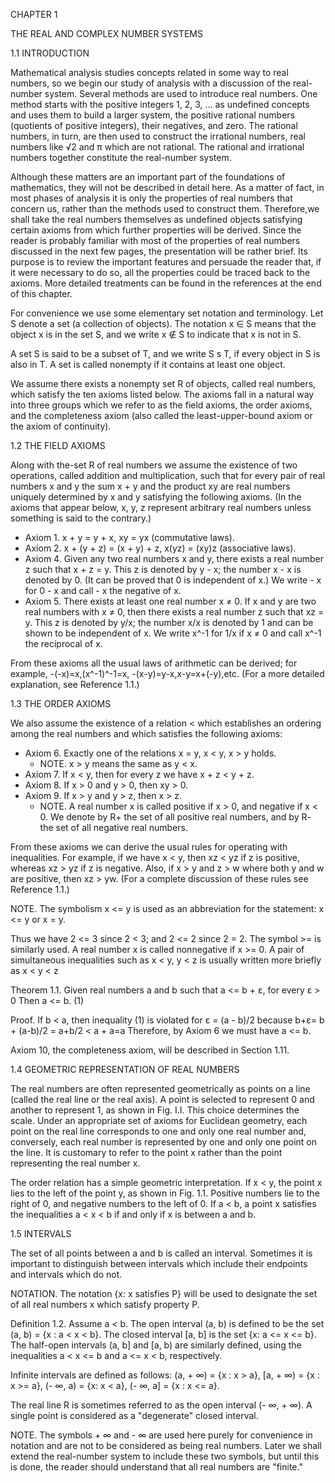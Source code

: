 CHAPTER 1

THE REAL AND COMPLEX NUMBER SYSTEMS

1.1 INTRODUCTION

Mathematical analysis studies concepts related in some way to real numbers, so
we begin our study of analysis with a discussion of the real-number system.
Several methods are used to introduce real numbers. One method starts with
the positive integers 1, 2, 3, ... as undefined concepts and uses them to build a
larger system, the positive rational numbers (quotients of positive integers), their
negatives, and zero. The rational numbers, in turn, are then used to construct the
irrational numbers, real numbers like √2 and π which are not rational. The rational and irrational numbers together constitute the real-number system.

Although these matters are an important part of the foundations of mathematics, they will not be described in detail here. As a matter of fact, in most
phases of analysis it is only the properties of real numbers that concern us, rather
than the methods used to construct them. Therefore,we shall take the real numbers
themselves as undefined objects satisfying certain axioms from which further
properties will be derived. Since the reader is probably familiar with most of the
properties of real numbers discussed in the next few pages, the presentation will
be rather brief. Its purpose is to review the important features and persuade the
reader that, if it were necessary to do so, all the properties could be traced back
to the axioms. More detailed treatments can be found in the references at the end
of this chapter.

For convenience we use some elementary set notation and terminology. Let
S denote a set (a collection of objects). The notation x ∈ S means that the object x
is in the set S, and we write x ∉ S to indicate that x is not in S.

A set S is said to be a subset of T, and we write S s T, if every object in S is
also in T. A set is called nonempty if it contains at least one object.

We assume there exists a nonempty set R of objects, called real numbers,
which satisfy the ten axioms listed below. The axioms fall in a natural way into
three groups which we refer to as the field axioms, the order axioms, and the
completeness axiom (also called the least-upper-bound axiom or the axiom of
continuity).

1.2 THE FIELD AXIOMS

Along with the-set R of real numbers we assume the existence of two operations,
called addition and multiplication, such that for every pair of real numbers x and y
the sum x + y and the product xy are real numbers uniquely determined by x
and y satisfying the following axioms. (In the axioms that appear below, x, y,
z represent arbitrary real numbers unless something is said to the contrary.)

- Axiom 1. x + y = y + x, xy = yx (commutative laws).
- Axiom 2. x + (y + z) = (x + y) + z, x(yz) = (xy)z (associative laws).
- Axiom 4. Given any two real numbers x and y, there exists a real number z such that
x + z = y. This z is denoted by y - x; the number x - x is denoted by 0. (It
can be proved that 0 is independent of x.) We write - x for 0 - x and call - x the
negative of x.
- Axiom 5. There exists at least one real number x ≠ 0. If x and y are two real
numbers with x ≠ 0, then there exists a real number z such that xz = y. This z is
denoted by y/x; the number x/x is denoted by 1 and can be shown to be independent of
x. We write x^-1 for 1/x if x ≠ 0 and call x^-1 the reciprocal of x.

From these axioms all the usual laws of arithmetic can be derived; for example,
-(-x)=x,(x^-1)^-1=x, -(x-y)=y-x,x-y=x+(-y),etc. (For
a more detailed explanation, see Reference 1.1.)

1.3 THE ORDER AXIOMS

We also assume the existence of a relation < which establishes an ordering among
the real numbers and which satisfies the following axioms:

- Axiom 6. Exactly one of the relations x = y, x < y, x > y holds.
    - NOTE. x > y means the same as y < x.
- Axiom 7. If x < y, then for every z we have x + z < y + z.
- Axiom 8. If x > 0 and y > 0, then xy > 0.
- Axiom 9. If x > y and y > z, then x > z.
    - NOTE. A real number x is called positive if x > 0, and negative if x < 0. We
denote by R+ the set of all positive real numbers, and by R- the set of all negative
real numbers.

From these axioms we can derive the usual rules for operating with inequalities.
For example, if we have x < y, then xz < yz if z is positive, whereas xz > yz if
z is negative. Also, if x > y and z > w where both y and w are positive, then
xz > yw. (For a complete discussion of these rules see Reference 1.1.)

NOTE. The symbolism x <= y is used as an abbreviation for the statement: x <= y or
x = y.


Thus we have 2 <= 3 since 2 < 3; and 2 <= 2 since 2 = 2. The symbol >= is
similarly used. A real number x is called nonnegative if x >= 0. A pair of simultaneous inequalities such as x < y, y < z is usually written more briefly as
x < y < z  

Theorem 1.1. Given real numbers a and b such that a <= b + ε, for every ε > 0 
Then a <= b. (1)

Proof. If b < a, then inequality (1) is violated for ε = (a - b)/2 because
b+ε= b + (a-b)/2 = a+b/2 < a + a=a
Therefore, by Axiom 6 we must have a <= b.

Axiom 10, the completeness axiom, will be described in Section 1.11.

1.4 GEOMETRIC REPRESENTATION OF REAL NUMBERS

The real numbers are often represented geometrically as points on a line (called
the real line or the real axis). A point is selected to represent 0 and another to
represent 1, as shown in Fig. I.I. This choice determines the scale. Under an
appropriate set of axioms for Euclidean geometry, each point on the real line
corresponds to one and only one real number and, conversely, each real number
is represented by one and only one point on the line. It is customary to refer to
the point x rather than the point representing the real number x.

The order relation has a simple geometric interpretation. If x < y, the point
x lies to the left of the point y, as shown in Fig. 1.1. Positive numbers lie to the
right of 0, and negative numbers to the left of 0. If a < b, a point x satisfies the
inequalities a < x < b if and only if x is between a and b.

1.5 INTERVALS

The set of all points between a and b is called an interval. Sometimes it is important
to distinguish between intervals which include their endpoints and intervals which
do not.

NOTATION. The notation {x: x satisfies P} will be used to designate the set of
all real numbers x which satisfy property P.

Definition 1.2. Assume a < b. The open interval (a, b) is defined to be the set
(a, b) = {x : a < x < b}. The closed interval [a, b] is the set {x: a <= x <= b}. The half-open intervals (a, b] and [a, b) are similarly defined, using the inequalities a < x <= b and a <= x < b, respectively. 

Infinite intervals are defined as follows:
(a, + ∞) = {x : x > a}, [a, + ∞) = {x : x >= a},
(- ∞, a) = {x: x < a}, (- ∞, a] = {x : x <= a}.

The real line R is sometimes referred to as the open interval (- ∞, + ∞). A
single point is considered as a "degenerate" closed interval.

NOTE. The symbols + ∞ and - ∞ are used here purely for convenience in notation
and are not to be considered as being real numbers. Later we shall extend the
real-number system to include these two symbols, but until this is done, the reader
should understand that all real numbers are "finite."
